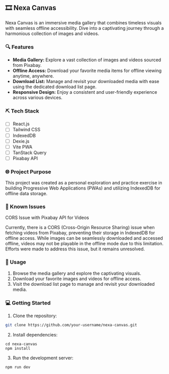 ## 🎞️ Nexa Canvas

Nexa Canvas is an immersive media gallery that combines timeless visuals with seamless offline accessibility. Dive into a captivating journey through a harmonious collection of images and videos.

### 🔍 Features

- **Media Gallery:** Explore a vast collection of images and videos sourced from Pixabay.
- **Offline Access:** Download your favorite media items for offline viewing anytime, anywhere.
- **Download List:** Manage and revisit your downloaded media with ease using the dedicated download list page.
- **Responsive Design:** Enjoy a consistent and user-friendly experience across various devices.

### ⛏️ Tech Stack

- [ ] React.js
- [ ] Tailwind CSS
- [ ] IndexedDB
- [ ] Dexie.js
- [ ] Vite PWA
- [ ] TanStack Query
- [ ] Pixabay API

### 🌐 Project Purpose

This project was created as a personal exploration and practice exercise in building Progressive Web Applications (PWAs) and utilizing IndexedDB for offline data storage.

### 🚧 Known Issues

CORS Issue with Pixabay API for Videos

Currently, there is a CORS (Cross-Origin Resource Sharing) issue when fetching videos from Pixabay, preventing their storage in IndexedDB for offline access. While images can be seamlessly downloaded and accessed offline, videos may not be playable in the offline mode due to this limitation. Efforts were made to address this issue, but it remains unresolved.

### 🚀 Usage

1. Browse the media gallery and explore the captivating visuals.
2. Download your favorite images and videos for offline access.
3. Visit the download list page to manage and revisit your downloaded media.

### 💻 Getting Started

1. Clone the repository:

```bash
git clone https://github.com/your-username/nexa-canvas.git
```

2. Install dependencies:

```
cd nexa-canvas
npm install
```

3. Run the development server:

```
npm run dev
```
